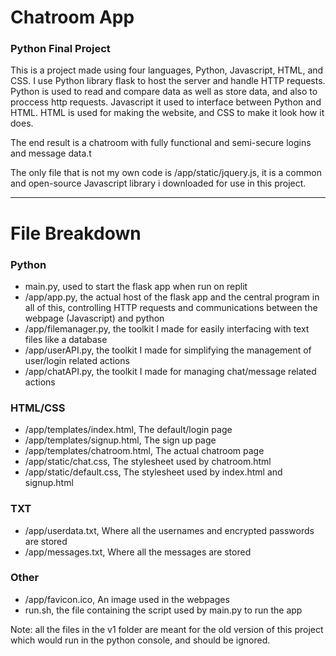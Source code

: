 # Chatroom App
### Python Final Project

This is a project made using four languages, Python, Javascript, HTML, and CSS.
I use Python library flask to host the server and handle HTTP requests. Python is used to read and compare data as well as store data, and also to proccess http requests. Javascript it used to interface between Python and HTML. HTML is used for making the website, and CSS to make it look how it does.

The end result is a chatroom with fully functional and semi-secure logins and message data.t

The only file that is not my own code is /app/static/jquery.js, it is a common and open-source Javascript library i downloaded for use in this project.



-------------------------------------
# File Breakdown

### Python
- main.py, used to start the flask app when run on replit
- /app/app.py, the actual host of the flask app and the central program in all of this, controlling HTTP requests and communications between the webpage (Javascript) and python
- /app/filemanager.py, the toolkit I made for easily interfacing with text files like a database
- /app/userAPI.py, the toolkit I made for simplifying the management of user/login related actions
- /app/chatAPI.py, the toolkit I made for managing chat/message related actions

### HTML/CSS
- /app/templates/index.html, The default/login page
- /app/templates/signup.html, The sign up page
- /app/templates/chatroom.html, The actual chatroom page
- /app/static/chat.css, The stylesheet used by chatroom.html
- /app/static/default.css, The stylesheet used by index.html and signup.html

### TXT
- /app/userdata.txt, Where all the usernames and encrypted passwords are stored
- /app/messages.txt, Where all the messages are stored

### Other
- /app/favicon.ico, An image used in the webpages
- run.sh, the file containing the script used by main.py to run the app

Note: all the files in the v1 folder are meant for the old version of this project which would run in the python console, and should be ignored.